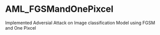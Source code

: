 # AML_FGSMandOnePixcel
Implemented Adversial Attack on Image classification Model using FGSM and One Pixcel
